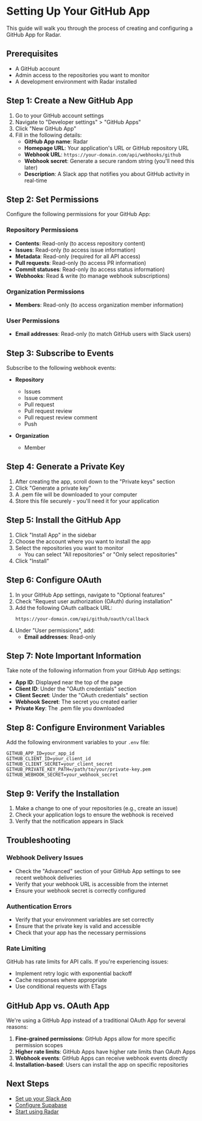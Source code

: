 # Setting Up Your GitHub App

This guide will walk you through the process of creating and configuring a GitHub App for Radar.

## Prerequisites

- A GitHub account
- Admin access to the repositories you want to monitor
- A development environment with Radar installed

## Step 1: Create a New GitHub App

1. Go to your GitHub account settings
2. Navigate to "Developer settings" > "GitHub Apps"
3. Click "New GitHub App"
4. Fill in the following details:
   - **GitHub App name**: Radar
   - **Homepage URL**: Your application's URL or GitHub repository URL
   - **Webhook URL**: `https://your-domain.com/api/webhooks/github`
   - **Webhook secret**: Generate a secure random string (you'll need this later)
   - **Description**: A Slack app that notifies you about GitHub activity in real-time

## Step 2: Set Permissions

Configure the following permissions for your GitHub App:

### Repository Permissions

- **Contents**: Read-only (to access repository content)
- **Issues**: Read-only (to access issue information)
- **Metadata**: Read-only (required for all API access)
- **Pull requests**: Read-only (to access PR information)
- **Commit statuses**: Read-only (to access status information)
- **Webhooks**: Read & write (to manage webhook subscriptions)

### Organization Permissions

- **Members**: Read-only (to access organization member information)

### User Permissions

- **Email addresses**: Read-only (to match GitHub users with Slack users)

## Step 3: Subscribe to Events

Subscribe to the following webhook events:

- **Repository**
  - Issues
  - Issue comment
  - Pull request
  - Pull request review
  - Pull request review comment
  - Push

- **Organization**
  - Member

## Step 4: Generate a Private Key

1. After creating the app, scroll down to the "Private keys" section
2. Click "Generate a private key"
3. A .pem file will be downloaded to your computer
4. Store this file securely - you'll need it for your application

## Step 5: Install the GitHub App

1. Click "Install App" in the sidebar
2. Choose the account where you want to install the app
3. Select the repositories you want to monitor
   - You can select "All repositories" or "Only select repositories"
4. Click "Install"

## Step 6: Configure OAuth

1. In your GitHub App settings, navigate to "Optional features"
2. Check "Request user authorization (OAuth) during installation"
3. Add the following OAuth callback URL:
   ```
   https://your-domain.com/api/github/oauth/callback
   ```
4. Under "User permissions", add:
   - **Email addresses**: Read-only

## Step 7: Note Important Information

Take note of the following information from your GitHub App settings:

- **App ID**: Displayed near the top of the page
- **Client ID**: Under the "OAuth credentials" section
- **Client Secret**: Under the "OAuth credentials" section
- **Webhook Secret**: The secret you created earlier
- **Private Key**: The .pem file you downloaded

## Step 8: Configure Environment Variables

Add the following environment variables to your `.env` file:

```
GITHUB_APP_ID=your_app_id
GITHUB_CLIENT_ID=your_client_id
GITHUB_CLIENT_SECRET=your_client_secret
GITHUB_PRIVATE_KEY_PATH=/path/to/your/private-key.pem
GITHUB_WEBHOOK_SECRET=your_webhook_secret
```

## Step 9: Verify the Installation

1. Make a change to one of your repositories (e.g., create an issue)
2. Check your application logs to ensure the webhook is received
3. Verify that the notification appears in Slack

## Troubleshooting

### Webhook Delivery Issues

- Check the "Advanced" section of your GitHub App settings to see recent webhook deliveries
- Verify that your webhook URL is accessible from the internet
- Ensure your webhook secret is correctly configured

### Authentication Errors

- Verify that your environment variables are set correctly
- Ensure that the private key is valid and accessible
- Check that your app has the necessary permissions

### Rate Limiting

GitHub has rate limits for API calls. If you're experiencing issues:

- Implement retry logic with exponential backoff
- Cache responses where appropriate
- Use conditional requests with ETags

## GitHub App vs. OAuth App

We're using a GitHub App instead of a traditional OAuth App for several reasons:

1. **Fine-grained permissions**: GitHub Apps allow for more specific permission scopes
2. **Higher rate limits**: GitHub Apps have higher rate limits than OAuth Apps
3. **Webhook events**: GitHub Apps can receive webhook events directly
4. **Installation-based**: Users can install the app on specific repositories

## Next Steps

- [Set up your Slack App](./slack_setup.md)
- [Configure Supabase](./supabase_setup.md)
- [Start using Radar](./user_guide.md)
